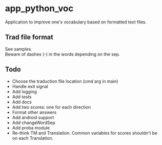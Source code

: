 # app_python_voc
Application to improve one's vocabulary based on formatted text files.

Trad file format
----------------
See samples.  
Beware of dashes (-) in the words depending on the sep.

Todo
----
- Choose the traduction file location (cmd arg in main)
- Handle exit signal
- Add logging
- Add tests
- Add docs
- Add two scores: one for each direction
- Format other answers
- Add android support
- Add changeWordSep
- Add proba module
- Re-think TM and Translation. Common variables for scores shouldn't be on each Translation.
